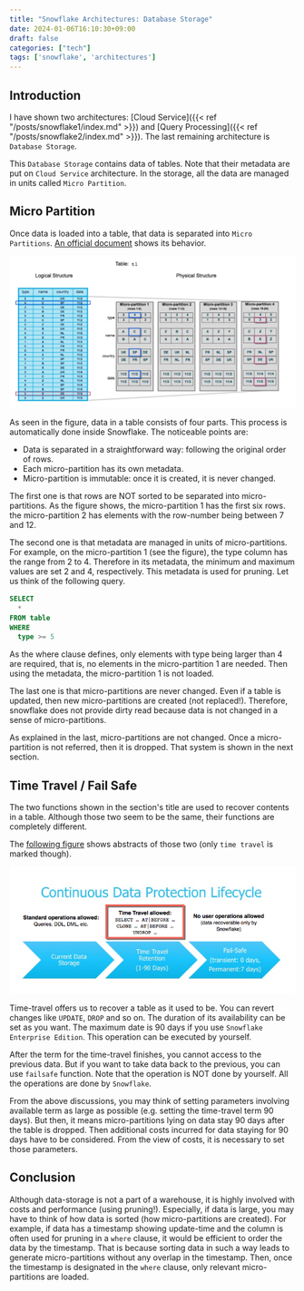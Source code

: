 ```yaml
---
title: "Snowflake Architectures: Database Storage"
date: 2024-01-06T16:10:30+09:00
draft: false
categories: ["tech"]
tags: ['snowflake', 'architectures']
---
```


<!--more-->

## Introduction

I have shown two architectures: [Cloud Service]({{< ref "/posts/snowflake1/index.md" >}}) and [Query Processing]({{< ref "/posts/snowflake2/index.md" >}}). The last remaining architecture is `Database Storage`.

This `Database Storage` contains data of tables. Note that their metadata are put on `Cloud Service` architecture. In the storage, all the data are managed in units called `Micro Partition`.

## Micro Partition

Once data is loaded into a table, that data is separated into `Micro Partitions`. [An official document](https://docs.snowflake.com/ja/user-guide/tables-clustering-micropartitions) shows its behavior.

![snowflake_micro_partition](tables-clustered1.png)

As seen in the figure, data in a table consists of four parts. This process is automatically done inside Snowflake. The noticeable points are:

- Data is separated in a straightforward way: following the original order of rows.
- Each micro-partition has its own metadata.
- Micro-partition is immutable: once it is created, it is never changed. 

The first one is that rows are NOT sorted to be separated into micro-partitions. As the figure shows, the micro-partition 1 has the first six rows. the micro-partition 2 has elements with the row-number being between 7 and 12.

The second one is that metadata are managed in units of micro-partitions. For example, on the micro-partition 1 (see the figure), the type column has the range from 2 to 4. Therefore in its metadata, the minimum and maximum values are set 2 and 4, respectively. This metadata is used for pruning. Let us think of the following query.

```sql
SELECT
  *
FROM table
WHERE
  type >= 5
```

As the where clause defines, only elements with type being larger than 4 are required, that is, no elements in the micro-partition 1 are needed. Then using the metadata, the micro-partition 1 is not loaded.

The last one is that micro-partitions are never changed. Even if a table is updated, then new micro-partitions are created (not replaced!). Therefore, snowflake does not provide dirty read because data is not changed in a sense of micro-partitions.

As explained in the last, micro-partitions are not changed. Once a micro-partition is not referred, then it is dropped. That system is shown in the next section.

## Time Travel / Fail Safe

The two functions shown in the section's title are used to recover contents in a table. Although those two seem to be the same, their functions are completely different.


The [following figure](https://docs.snowflake.com/ja/user-guide/data-time-travel) shows abstracts of those two (only `time travel` is marked though).

![timetravel_failsafe](cdp-lifecycle-tt.png)

Time-travel offers us to recover a table as it used to be. You can revert changes like `UPDATE`, `DROP` and so on. The duration of its availability can be set as you want. The maximum date is 90 days if you use `Snowflake Enterprise Edition`. This operation can be executed by yourself.

After the term for the time-travel finishes, you cannot access to the previous data. But if you want to take data back to the previous, you can use `failsafe` function. Note that the operation is NOT done by yourself. All the operations are done by `Snowflake`.

From the above discussions, you may think of setting parameters involving available term as large as possible (e.g. setting the time-travel term 90 days). But then, it means micro-partitions lying on data stay 90 days after the table is dropped. Then additional costs incurred for data staying for 90 days have to be considered. From the view of costs, it is necessary to set those parameters.


## Conclusion

Although data-storage is not a part of a warehouse, it is highly involved with costs and performance (using pruning!). Especially, if data is large, you may have to think of how data is sorted (how micro-partitions are created). For example, if data has a timestamp showing update-time and the column is often used for pruning in a `where` clause, it would be efficient to order the data by the timestamp. That is because sorting data in such a way leads to generate micro-partitions without any overlap in the timestamp. Then, once the timestamp is designated in the `where` clause, only relevant micro-partitions are loaded.
